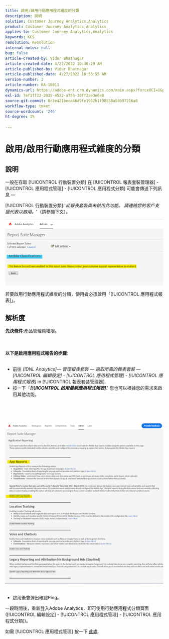 ```yaml
---
title: 啟用/啟用行動應用程式維度的分類
description: 說明
solution: Customer Journey Analytics,Analytics
product: Customer Journey Analytics,Analytics
applies-to: Customer Journey Analytics,Analytics
keywords: KCS
resolution: Resolution
internal-notes: null
bug: false
article-created-by: Vidur Bhatnagar
article-created-date: 4/27/2022 10:46:29 AM
article-published-by: Vidur Bhatnagar
article-published-date: 4/27/2022 10:53:55 AM
version-number: 2
article-number: KA-18011
dynamics-url: https://adobe-ent.crm.dynamics.com/main.aspx?forceUCI=1&pagetype=entityrecord&etn=knowledgearticle&id=431a6949-17c6-ec11-a7b6-0022480a10ee
exl-id: 7ef1ff22-2035-4522-a756-30ff2ae3e6e8
source-git-commit: 0c3e421beca46d9fe1952b1f98538a50697216a0
workflow-type: tm+mt
source-wordcount: '246'
ht-degree: 1%

---
```


# 啟用/啟用行動應用程式維度的分類

## 說明


一般在存取 [!UICONTROL 行動裝置分類] 在 [!UICONTROL 報表套裝管理器] - [!UICONTROL 應用程式管理] - [!UICONTROL 應用程式分類] 可能會傳送下列訊息 — 

[!UICONTROL 行動裝置分類]:&#39;*此報表套裝尚未啟用此功能。 請連絡您的客戶支援代表以啟用。*&#39;（請參閱下文）。

![](assets/___461a6949-17c6-ec11-a7b6-0022480a10ee___.png)

若要啟用行動應用程式維度的分類，使用者必須啟用「[!UICONTROL 應用程式報表]」。


## 解析度

<b>先決條件</b>:產品管理員權限。<br><br> <br><br><b>以下是啟用應用程式報告的步驟</b>: <br><br>
- 前往 *[!DNL Analytics]— 管理報表套裝 — 選取所需的報表套裝 —  [!UICONTROL 編輯設定] - [!UICONTROL 應用程式管理] - [!UICONTROL 應用程式報表]* in [!UICONTROL 報表套裝管理器].
- 按一下「<b>*[!UICONTROL 啟用最新應用程式報表&#x200B;]</b>*.&#39; 您也可以根據您的需求來啟用其他功能。

<br><br> <br><br>![](assets/0ae3ca9c-b68f-ec11-b400-00224804a35d.png)
 
- 啟用後會彈出確認Ping。


一段時間後，重新登入Adobe Analytics，即可使用行動應用程式分類頁面([!UICONTROL 編輯設定] - [!UICONTROL 應用程式管理] - [!UICONTROL 應用程式分類])。

如需 [!UICONTROL 應用程式管理] 按一下 [此處](https://nam04.safelinks.protection.outlook.com/?url=https%3A%2F%2Fexperienceleague.adobe.com%2Fdocs%2Fanalytics%2Fadmin%2Fadmin-tools%2Fmobile-management.html%3Flang%3Den&amp;amp;data=04%7C01%7Cnilotpalb%40adobe.com%7C3c1d5032d121424be46208d9f1d8905c%7Cfa7b1b5a7b34438794aed2c178decee1%7C0%7C0%7C637806734700482559%7CUnknown%7CTWFpbGZsb3d8eyJWIjoiMC4wLjAwMDAiLCJQIjoiV2luMzIiLCJBTiI6Ik1haWwiLCJXVCI6Mn0%3D%7C3000&amp;amp;sdata=uxWerDD%2FHHZVSk%2B6eY0p2czXyW3BtXq75lRarjebwak%3D&amp;amp;reserved=0 "按一下以追蹤連結：https://experienceleague.adobe.com/docs/analytics/admin/admin-tools/mobile-management.html?lang=en").
